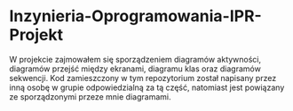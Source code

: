 # Inzynieria-Oprogramowania-IPR-Projekt
W projekcie zajmowałem się sporządzeniem diagramów aktywności, diagramów przejść między ekranami, diagramu klas oraz diagramów sekwencji. Kod zamieszczony w tym repozytorium został napisany przez inną osobę w grupie odpowiedzialną za tą część, natomiast jest powiązany ze sporządzonymi przeze mnie diagramami.
